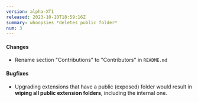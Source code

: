 ```yaml
---
version: alpha-XT1
released: 2023-10-10T18:59:16Z
summary: whoopsies *deletes public folder*
num: 3
---
```


#### Changes

- Rename section "Contributions" to "Contributors" in `README.md`

#### Bugfixes

- Upgrading extensions that have a public (exposed) folder would result in **wiping all public extension folders**, including the internal one.
